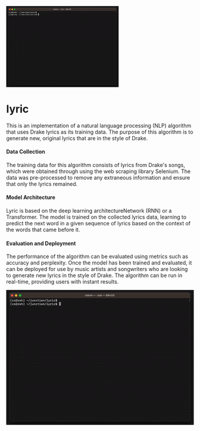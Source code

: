 <img src="./assets/demo.gif" width="60%">

# lyric
This is an implementation of a natural language processing (NLP) algorithm that uses Drake lyrics as its training data. The purpose of this algorithm is to generate new, original lyrics that are in the style of Drake.

#### Data Collection
The training data for this algorithm consists of lyrics from Drake's songs, which were obtained through using the web scraping library Selenium. The data was pre-processed to remove any extraneous information and ensure that only the lyrics remained.

#### Model Architecture
Lyric is based on the deep learning architectureNetwork (RNN) or a Transformer. The model is trained on the collected lyrics data, learning to predict the next word in a given sequence of lyrics based on the context of the words that came before it.

#### Evaluation and Deployment
The performance of the algorithm can be evaluated using metrics such as accuracy and perplexity. Once the model has been trained and evaluated, it can be deployed for use by music artists and songwriters who are looking to generate new lyrics in the style of Drake. The algorithm can be run in real-time, providing users with instant results.

![Lyric Demo](./assets/demo.gif)
